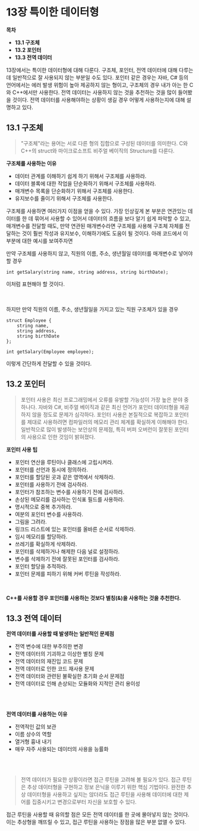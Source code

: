 # 13장 특이한 데이터형

**목차**

- **13.1 구조체**
- **13.2 포인터**
- **13.3 전역 데이터**

13장에서는 특이한 데이터형에 대해 다룬다. 구조체, 포인터, 전역 데이터에 대해 다루는데 일반적으로 잘 사용되지 않는 부분일 수도 있다. 포인터 같은 경우는 자바, C# 등의 언어에서는 에러 발생 위험이 높아 제공하지 않는 형이고, 구조체의 경우 내가 아는 한 C와 C++에서만 사용한다. 전역 데이터는 사용하지 않는 것을 추천하는 것을 많이 들어봤을 것이다. 전역 데이터를 사용해야하는 상황이 생길 경우 어떻게 사용하는지에 대해 설명하고 있다.

## 13.1 구조체

> "구조체"라는 용어는 서로 다른 형의 집합으로 구성된 데이터를 의미한다. C와 C++의 struct와 마이크로소프트 비주얼 베이직의 Structure를 다룬다.

**구조체를 사용하는 이유**

- 데이터 관계를 이해하기 쉽게 하기 위해서 구조체를 사용하라.
- 데이터 블록에 대한 작업을 단순화하기 위해서 구조체를 사용하라.
- 매개변수 목록을 단순화하기 위해서 구조체를 사용한다.
- 유지보수를 줄이기 위해서 구조체를 사용한다.

구조체를 사용하면 여러가지 이점을 얻을 수 있다. 가장 인상깊게 본 부분은 연관있는 데이터를 한 데 묶어서 사용할 수 있어서 데이터의 흐름을 보다 알기 쉽게 파악할 수 있고, 매개변수를 전달할 때도, 만약 연관된 매개변수라면 구조체를 사용해 구조체 자체를 전달하는 것이 훨씬 작성과 유지보수, 이해하기에도 도움이 될 것이다. 아래 코드에서 이 부분에 대한 예시를 보여주자면

만약 구조체를 사용하지 않고, 직원의 이름, 주소, 생년월일 데이터를 매개변수로 넣어야 할 경우

```
int getSalary(string name, string address, string birthDate);
```

이처럼 표현해야 할 것이다.

<br><br>
하지만 만약 직원의 이름, 주소, 생년월일을 가지고 있는 직원 구조체가 있을 경우

```
struct Employee {
    string name,
    string address,
    string birthDate
};

int getSalary(Employee employee);
```

이렇게 간단하게 전달할 수 있을 것이다.

## 13.2 포인터

> 포인터 사용은 최신 프로그래밍에서 오류를 유발할 가능성이 가장 높은 분야 중 하나다. 자바와 C#, 비주얼 베이직과 같은 최신 언어가 포인터 데이터형을 제공하지 않을 정도로 문제가 심각하다. 포인터 사용은 본질적으로 복잡하고 포인터를 제대로 사용하려면 컴파일러의 메모리 관리 체계를 확실하게 이해해야 한다. 일반적으로 많이 발생하는 보안상의 문제점, 특히 버퍼 오버런이 잘못된 포인터의 사용으로 인한 것임이 밝혀졌다.

**포인터 사용 팁**

- 포인터 연산을 루틴이나 클래스에 고립시켜라.
- 포인터를 선언과 동시에 정의하라.
- 포인터를 할당된 곳과 같은 영역에서 삭제하라.
- 포인터를 사용하기 전에 검사하라.
- 포인터가 참조하는 변수를 사용하기 전에 검사하라.
- 손상된 메모리를 검사하는 인식표 필드를 사용하라.
- 명시적으로 중복 추가하라.
- 여분의 포인터 변수를 사용하라.
- 그림을 그려라.
- 링크드 리스트에 있는 포인터를 올바른 순서로 삭제하라.
- 임시 메모리를 할당하라.
- 쓰레기를 확실하게 삭제하라.
- 포인터를 삭제하거나 해제한 다음 널로 설정하라.
- 변수를 삭제하기 전에 잘못된 포인터를 검사하라.
- 포인터 할당을 추적하라.
- 포인터 문제를 피하기 위해 커버 루틴을 작성하라.

<br>

**C++를 사용할 경우 포인터를 사용하는 것보다 별칭(&)을 사용하는 것을 추천한다.**

## 13.3 전역 데이터

**전역 데이터를 사용할 때 발생하는 일반적인 문제점**

- 전역 변수에 대한 부주의한 변경
- 전역 데이터의 기괴하고 이상한 별칭 문제
- 전역 데이터의 재진입 코드 문제
- 전역 데이터로 인한 코드 재사용 문제
- 전역 데이터와 관련된 불확실한 초기화 순서 문제점
- 전역 데이터로 인해 손상되는 모듈화와 지적인 관리 용이성

<br><br>

**전역 데이터를 사용하는 이유**

- 전역적인 값의 보관
- 이름 상수의 역할
- 열거형 흉내 내기
- 매우 자주 사용되는 데이터의 사용을 능률화

<br><br>

> 전역 데이터가 필요한 상황이라면 접근 루틴을 고려해 볼 필요가 있다. 접근 루틴은 추상 데이터형을 구현하고 정보 은닉을 이루기 위한 핵심 기법이다. 완전한 추상 데이터형을 사용하고 싶지는 않더라도 접근 루틴을 사용해 데이터에 대한 제어를 집중시키고 변경으로부터 자신을 보호할 수 있다.

접근 루틴을 사용할 때 유의할 점은 모든 전역 데이터를 한 곳에 몰아넣지 않는 것이다. 이는 추상형을 깨뜨릴 수 있고, 접근 루틴을 사용하는 장점을 많은 부분 없앨 수 있다.

